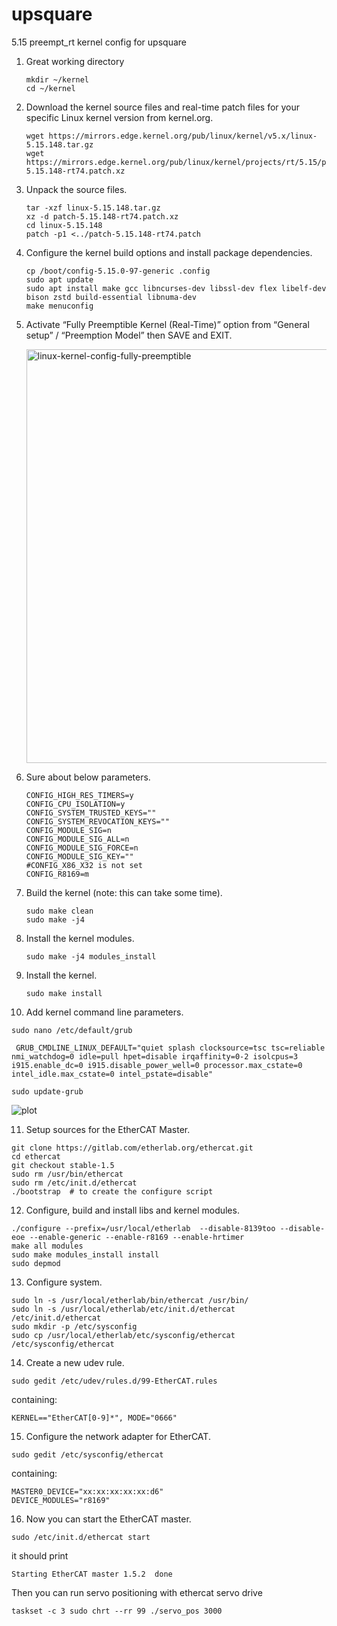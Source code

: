 # upsquare
5.15 preempt_rt kernel config for upsquare 

1. Great working directory
   ```
   mkdir ~/kernel
   cd ~/kernel
   ```
2. Download the kernel source files and real-time patch files for your specific Linux kernel version from kernel.org.
   ```
   wget https://mirrors.edge.kernel.org/pub/linux/kernel/v5.x/linux-5.15.148.tar.gz
   wget https://mirrors.edge.kernel.org/pub/linux/kernel/projects/rt/5.15/patch-5.15.148-rt74.patch.xz
   ```
3. Unpack the source files.
   ```
   tar -xzf linux-5.15.148.tar.gz
   xz -d patch-5.15.148-rt74.patch.xz
   cd linux-5.15.148
   patch -p1 <../patch-5.15.148-rt74.patch
   ```
4. Configure the kernel build options and install package dependencies.
   ```
   cp /boot/config-5.15.0-97-generic .config
   sudo apt update
   sudo apt install make gcc libncurses-dev libssl-dev flex libelf-dev bison zstd build-essential libnuma-dev
   make menuconfig
   ```
5. Activate “Fully Preemptible Kernel (Real-Time)” option from “General setup” / “Preemption Model” then SAVE and EXIT.
   
   <img width="662" alt="linux-kernel-config-fully-preemptible" src="https://github.com/AltinayGrass/upsquare/assets/97592357/eff53f19-4393-4e0b-850e-14c5c029fe18">

6. Sure about below parameters.
   ```
   CONFIG_HIGH_RES_TIMERS=y
   CONFIG_CPU_ISOLATION=y
   CONFIG_SYSTEM_TRUSTED_KEYS=""
   CONFIG_SYSTEM_REVOCATION_KEYS=""
   CONFIG_MODULE_SIG=n
   CONFIG_MODULE_SIG_ALL=n
   CONFIG_MODULE_SIG_FORCE=n
   CONFIG_MODULE_SIG_KEY=""
   #CONFIG_X86_X32 is not set
   CONFIG_R8169=m
   ```
7. Build the kernel (note: this can take some time).
   ```
   sudo make clean
   sudo make -j4 
   ```
8. Install the kernel modules.
   ```
   sudo make -j4 modules_install
   ```
9. Install the kernel.
   ```
   sudo make install
   ```
10. Add kernel command line parameters.
   ```
   sudo nano /etc/default/grub
   ```
   ```
    GRUB_CMDLINE_LINUX_DEFAULT="quiet splash clocksource=tsc tsc=reliable nmi_watchdog=0 idle=pull hpet=disable irqaffinity=0-2 isolcpus=3 i915.enable_dc=0 i915.disable_power_well=0 processor.max_cstate=0 intel_idle.max_cstate=0 intel_pstate=disable"
   ```
   ```
   sudo update-grub
   ```

   ![plot](https://github.com/AltinayGrass/upsquare/assets/97592357/ad0a71a7-bf85-413b-8327-753bfe6441b3)

11. Setup sources for the EtherCAT Master.
   ```
   git clone https://gitlab.com/etherlab.org/ethercat.git
   cd ethercat
   git checkout stable-1.5
   sudo rm /usr/bin/ethercat
   sudo rm /etc/init.d/ethercat
   ./bootstrap  # to create the configure script
   ```
12. Configure, build and install libs and kernel modules.
   ```
   ./configure --prefix=/usr/local/etherlab  --disable-8139too --disable-eoe --enable-generic --enable-r8169 --enable-hrtimer
   make all modules
   sudo make modules_install install
   sudo depmod
   ```
13. Configure system.
   ```
   sudo ln -s /usr/local/etherlab/bin/ethercat /usr/bin/
   sudo ln -s /usr/local/etherlab/etc/init.d/ethercat /etc/init.d/ethercat
   sudo mkdir -p /etc/sysconfig
   sudo cp /usr/local/etherlab/etc/sysconfig/ethercat /etc/sysconfig/ethercat
   ```
14. Create a new udev rule.
   ```
   sudo gedit /etc/udev/rules.d/99-EtherCAT.rules
   ```
   containing:
   ```
   KERNEL=="EtherCAT[0-9]*", MODE="0666"
   ```
15. Configure the network adapter for EtherCAT.
   ```
   sudo gedit /etc/sysconfig/ethercat
   ```
   containing:
   ```
   MASTER0_DEVICE="xx:xx:xx:xx:xx:d6"
   DEVICE_MODULES="r8169"
   ```
16. Now you can start the EtherCAT master.
   ```
   sudo /etc/init.d/ethercat start
   ```
   it should print 
   
   `Starting EtherCAT master 1.5.2  done`

   Then you can run servo positioning with ethercat servo drive

   `taskset -c 3 sudo chrt --rr 99 ./servo_pos 3000`
